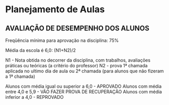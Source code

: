 # Planejamento de Aulas

## AVALIAÇÃO DE DESEMPENHO DOS ALUNOS

Freqüência mínima para aprovação na disciplina: 75%

Média da escola é 6,0:  (N1+N2)/2

N1 - Nota obtida no decorrer da disciplina, com trabalhos, avaliações práticas ou teóricas (a critério do professor)
N2 - prova 1ª chamada aplicada no ultimo dia de aula ou 2ª chamada (para alunos que não fizeram a 1ª chamada)

Alunos com média igual ou superior a 6,0 - APROVADO
Alunos com média entre 4,0 e 5,9 - VÃO FAZER PROVA DE RECUPERAÇÃO
Alunos com média inferior a 4,0 - REPROVADO

